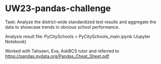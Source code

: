 # UW23-pandas-challenge

Task: Analyze the district-wide standardized test results and aggregate the data to showcase trends in obvious school performance.

Analysis result file: PyCitySchools > PyCitySchools_main.ipynb (Jupyter Notebook)

Worked with Tahseen, Eva, AskBCS tutor and referred to https://pandas.pydata.org/Pandas_Cheat_Sheet.pdf
